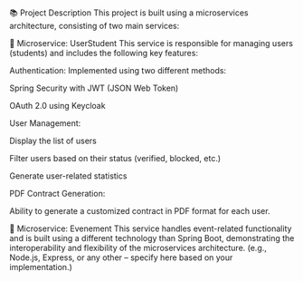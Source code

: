 📚 Project Description
This project is built using a microservices architecture, consisting of two main services:

🔐 Microservice: UserStudent
This service is responsible for managing users (students) and includes the following key features:

Authentication: Implemented using two different methods:

Spring Security with JWT (JSON Web Token)

OAuth 2.0 using Keycloak

User Management:

Display the list of users

Filter users based on their status (verified, blocked, etc.)

Generate user-related statistics

PDF Contract Generation:

Ability to generate a customized contract in PDF format for each user.

🎉 Microservice: Evenement
This service handles event-related functionality and is built using a different technology than Spring Boot, demonstrating the interoperability and flexibility of the microservices architecture.
(e.g., Node.js, Express, or any other – specify here based on your implementation.)
